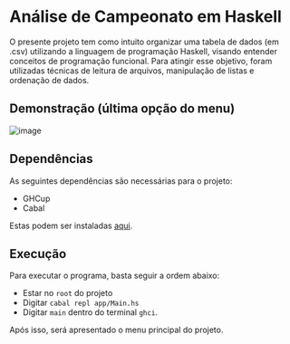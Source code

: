 # Análise de Campeonato em Haskell

O presente projeto tem como intuito organizar uma tabela de dados (em .csv) utilizando a linguagem de programação Haskell, visando entender conceitos de programação funcional. Para atingir esse objetivo, foram utilizadas técnicas de leitura de arquivos, manipulação de listas e ordenação de dados.

## Demonstração (última opção do menu)

![image](https://github.com/matheusboeira/campeonato-haskell/assets/76896958/675246af-6b5f-4106-bb1c-e2a0b7df5e5f)

## Dependências

As seguintes dependências são necessárias para o projeto:

- GHCup
- Cabal

Estas podem ser instaladas [aqui](https://www.haskell.org/ghcup/install/).

## Execução

Para executar o programa, basta seguir a ordem abaixo:

- Estar no `root` do projeto
- Digitar `cabal repl app/Main.hs`
- Digitar `main` dentro do terminal `ghci`.

Após isso, será apresentado o menu principal do projeto.
